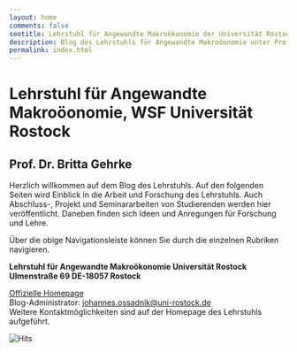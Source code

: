 ```yaml
---
layout: home
comments: false
seotitle: Lehrstuhl für Angewandte Makroökonomie der Universität Rostock
description: Blog des Lehrstuhls für Angewandte Makroöonomie unter Prof. Dr. Britta Gehrke, WSF Universität Rostock.
permalink: index.html
---
```

# Lehrstuhl für Angewandte Makroöonomie, WSF Universität Rostock
## Prof. Dr. Britta Gehrke

Herzlich willkommen auf dem Blog des Lehrstuhls. Auf den folgenden Seiten wird Einblick in die Arbeit und Forschung des Lehrstuhls. Auch Abschluss-, Projekt und Seminararbeiten von Studierenden werden hier veröffentlicht. Daneben finden sich Ideen und Anregungen für Forschung und Lehre.

Über die obige Navigationsleiste können Sie durch die einzelnen Rubriken navigieren.

**Lehrstuhl für Angewandte Makroökonomie
Universität Rostock
Ulmenstraße 69
DE-18057 Rostock**

<a href="https://www.vwl.uni-rostock.de/institut/professuren-i/angewandte-makrooekonomie-prof-dr-britta-gehrke/">Offizielle Homepage</a> <br>
Blog-Administrator: johannes.ossadnik@uni-rostock.de<br>
Weitere Kontaktmöglichkeiten sind auf der Homepage des Lehrstuhls aufgeführt.

<img src="https://hitcounter.pythonanywhere.com/count/tag.svg?url=https%3A%2F%2Fgithub.com%2Fbrentvollebregt%2Fhit-counter" alt="Hits">

